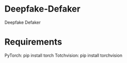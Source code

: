 # Deepfake-Defaker
Deepfake Defaker

# Requirements
PyTorch:    pip install torch
Totchvision:    pip install torchvision

